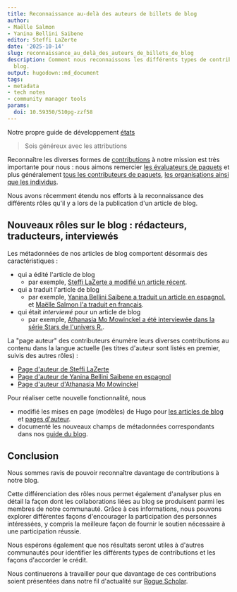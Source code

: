 ```yaml
---
title: Reconnaissance au-delà des auteurs de billets de blog
author:
- Maëlle Salmon
- Yanina Bellini Saibene
editor: Steffi LaZerte
date: '2025-10-14'
slug: reconnaissance_au_delà_des_auteurs_de_billets_de_blog
description: Comment nous reconnaissons les différents types de contributions à notre
  blog.
output: hugodown::md_document
tags:
- metadata
- tech notes
- community manager tools
params:
  doi: 10.59350/510pg-zzf58
---
```


Notre propre guide de développement [états](https://devguide.ropensci.org/maintenance_collaboration.html#attributions)

> Sois généreux avec les attributions

Reconnaître les diverses formes de [contributions](https://contributing.ropensci.org/) à notre mission est très importante pour nous :
nous aimons remercier [les évaluateurs de paquets](/blog/2018/03/16/thanking-reviewers-in-metadata/) et plus généralement [tous les contributeurs de paquets](/blog/2024/11/26/allcontributors/), [les organisations ainsi que les individus](/blog/2025/05/09/ror/).

Nous avons récemment étendu nos efforts à la reconnaissance des différents rôles qu'il y a lors de la publication d'un article de blog.

## Nouveaux rôles sur le blog : rédacteurs, traducteurs, interviewés

Les métadonnées de nos articles de blog comportent désormais des caractéristiques :

- qui a édité l'article de blog
  - par exemple, [Steffi LaZerte a modifié un article récent](/blog/2025/09/18/markdown-programmatic-parsing/).
- qui a traduit l'article de blog
  - par exemple, [Yanina Bellini Saibene a traduit un article en espagnol.](/es/blog/2025/06/23/edicion-multilingue-preguntas-frecuentes/) et [Maëlle Salmon l'a traduit en français](fr/blog/2025/06/23/publication-multilingue-faq/).
- qui était *interviewé* pour un article de blog
  - par exemple, [Athanasia Mo Mowinckel a été interviewée dans la série Stars de l'univers R.](/blog/2023/03/30/r-universe-stars-3-en/).

La "page auteur" des contributeurs énumère leurs diverses contributions au contenu dans la langue actuelle (les titres d'auteur sont listés en premier, suivis des autres rôles) :

- [Page d'auteur de Steffi LaZerte](/author/steffi-lazerte)
- [Page d'auteur de Yanina Bellini Saibene en espagnol](/es/author/yanina-bellini-saibene)
- [Page d'auteur d'Athanasia Mo Mowinckel](/author/athanasia-mo-mowinckel/)

Pour réaliser cette nouvelle fonctionnalité, nous

- modifié les mises en page (modèles) de Hugo pour [les articles de blog](https://github.com/ropensci/roweb3/blob/main/themes/ropensci/layouts/partials/blogs/blog-single.html) et [pages d'auteur](https://github.com/ropensci/roweb3/blob/main/themes/ropensci/layouts/author/list.html).
- documenté les nouveaux champs de métadonnées correspondants dans nos [guide du blog](https://blogguide.ropensci.org/editorchecklistany.html).

## Conclusion

Nous sommes ravis de pouvoir reconnaître davantage de contributions à notre blog.

Cette différenciation des rôles nous permet également d'analyser plus en détail la façon dont les collaborations liées au blog se produisent parmi les membres de notre communauté. Grâce à ces informations, nous pouvons explorer différentes façons d'encourager la participation des personnes intéressées, y compris la meilleure façon de fournir le soutien nécessaire à une participation réussie.

Nous espérons également que nos résultats seront utiles à d'autres communautés pour identifier les différents types de contributions et les façons d'accorder le crédit.

Nous continuerons à travailler pour que davantage de ces contributions soient présentées dans notre fil d'actualité sur [Rogue Scholar](https://rogue-scholar.org/communities/ropensci/records?q=&l=list&p=1&s=10&sort=newest).


